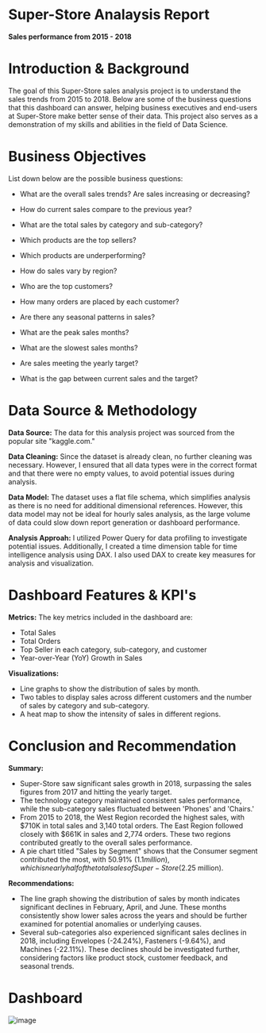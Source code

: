 # Super-Store Analaysis Report
**Sales performance from 2015 - 2018**

# Introduction & Background

The goal of this Super-Store sales analysis project is to understand the sales trends from 2015 to 2018. Below are some of the business questions that this dashboard can answer, helping business executives and end-users at Super-Store make better sense of their data. This project also serves as a demonstration of my skills and abilities in the field of Data Science.

# Business Objectives

List down below are the possible business questions:

- What are the overall sales trends? Are sales increasing or decreasing?

- How do current sales compare to the previous year?  

- What are the total sales by category and sub-category?  

- Which products are the top sellers?  

- Which products are underperforming?  

- How do sales vary by region? 

- Who are the top customers?

- How many orders are placed by each customer?

- Are there any seasonal patterns in sales?  

- What are the peak sales months?  

- What are the slowest sales months?

- Are sales meeting the yearly target?  

- What is the gap between current sales and the target?


# Data Source & Methodology

**Data Source:** The data for this analysis project was sourced from the popular site "kaggle.com."

**Data Cleaning:** Since the dataset is already clean, no further cleaning was necessary. However, I ensured that all data types were in the correct format and that there were no empty values, to avoid potential issues during analysis.

**Data Model:** The dataset uses a flat file schema, which simplifies analysis as there is no need for additional dimensional references. However, this data model may not be ideal for hourly sales analysis, as the large volume of data could slow down report generation or dashboard performance.

**Analysis Approah:** I utilized Power Query for data profiling to investigate potential issues. Additionally, I created a time dimension table for time intelligence analysis using DAX. I also used DAX to create key measures for analysis and visualization.


# Dashboard Features & KPI's

**Metrics:** The key metrics included in the dashboard are:

- Total Sales
- Total Orders
- Top Seller in each category, sub-category, and customer
- Year-over-Year (YoY) Growth in Sales

**Visualizations:**

- Line graphs to show the distribution of sales by month.
- Two tables to display sales across different customers and the number of sales by category and sub-category.
- A heat map to show the intensity of sales in different regions.


# Conclusion and Recommendation

**Summary:**

- Super-Store saw significant sales growth in 2018, surpassing the sales figures from 2017 and hitting the yearly target.
- The technology category maintained consistent sales performance, while the sub-category sales fluctuated between 'Phones' and 'Chairs.'
- From 2015 to 2018, the West Region recorded the highest sales, with $710K in total sales and 3,140 total orders. The East Region followed closely with $661K in sales and 2,774 orders. These two regions contributed greatly to the overall sales performance.
- A pie chart titled "Sales by Segment" shows that the Consumer segment contributed the most, with 50.91% ($1.1 million), which is nearly half of the total sales of Super-Store ($2.25 million).

**Recommendations:**

- The line graph showing the distribution of sales by month indicates significant declines in February, April, and June. These months consistently show lower sales across the years and should be further examined for potential anomalies or underlying causes.
- Several sub-categories also experienced significant sales declines in 2018, including Envelopes (-24.24%), Fasteners (-9.64%), and Machines (-22.11%). These declines should be investigated further, considering factors like product stock, customer feedback, and seasonal trends.


# Dashboard

![image](https://github.com/user-attachments/assets/469f0ed0-b7c5-483a-8028-40ccb0034a68)

